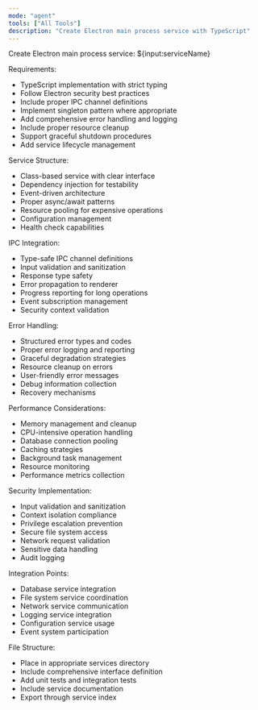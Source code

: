 ```yaml
---
mode: "agent"
tools: ["All Tools"]
description: "Create Electron main process service with TypeScript"
---
```


Create Electron main process service: ${input:serviceName}

Requirements:

- TypeScript implementation with strict typing
- Follow Electron security best practices
- Include proper IPC channel definitions
- Implement singleton pattern where appropriate
- Add comprehensive error handling and logging
- Include proper resource cleanup
- Support graceful shutdown procedures
- Add service lifecycle management

Service Structure:
- Class-based service with clear interface
- Dependency injection for testability
- Event-driven architecture
- Proper async/await patterns
- Resource pooling for expensive operations
- Configuration management
- Health check capabilities

IPC Integration:
- Type-safe IPC channel definitions
- Input validation and sanitization
- Response type safety
- Error propagation to renderer
- Progress reporting for long operations
- Event subscription management
- Security context validation

Error Handling:
- Structured error types and codes
- Proper error logging and reporting
- Graceful degradation strategies
- Resource cleanup on errors
- User-friendly error messages
- Debug information collection
- Recovery mechanisms

Performance Considerations:
- Memory management and cleanup
- CPU-intensive operation handling
- Database connection pooling
- Caching strategies
- Background task management
- Resource monitoring
- Performance metrics collection

Security Implementation:
- Input validation and sanitization
- Context isolation compliance
- Privilege escalation prevention
- Secure file system access
- Network request validation
- Sensitive data handling
- Audit logging

Integration Points:
- Database service integration
- File system service coordination
- Network service communication
- Logging service integration
- Configuration service usage
- Event system participation

File Structure:
- Place in appropriate services directory
- Include comprehensive interface definition
- Add unit tests and integration tests
- Include service documentation
- Export through service index
